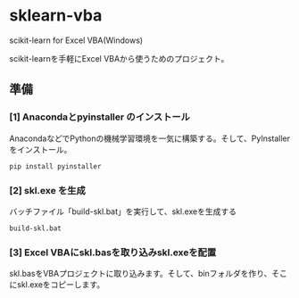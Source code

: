 # sklearn-vba
scikit-learn for Excel VBA(Windows) 

scikit-learnを手軽にExcel VBAから使うためのプロジェクト。

## 準備

### [1] Anacondaとpyinstaller のインストール

AnacondaなどでPythonの機械学習環境を一気に構築する。そして、PyInstallerをインストール。

```
pip install pyinstaller
```

### [2] skl.exe を生成

バッチファイル「build-skl.bat」を実行して、skl.exeを生成する

```
build-skl.bat
```

### [3] Excel VBAにskl.basを取り込みskl.exeを配置

skl.basをVBAプロジェクトに取り込みます。そして、binフォルダを作り、そこにskl.exeをコピーします。





